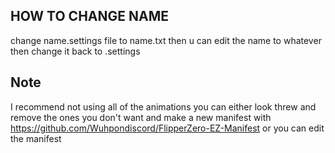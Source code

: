 ## HOW TO CHANGE NAME

change name.settings file to name.txt then u can edit the name to whatever then change it back to .settings



## Note
I recommend not using all of the animations you can either look threw and remove the ones you don't want and make a new manifest with https://github.com/Wuhpondiscord/FlipperZero-EZ-Manifest or you can edit the manifest
